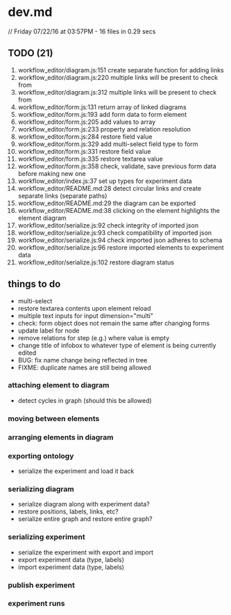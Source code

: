 # dev.md

// Friday 07/22/16 at 03:57PM - 16 files in 0.29 secs

## TODO (21)
1. workflow_editor/diagram.js:151     create separate function for adding links
2. workflow_editor/diagram.js:220     multiple links will be present to check from
3. workflow_editor/diagram.js:312     multiple links will be present to check from
4. workflow_editor/form.js:131        return array of linked diagrams
5. workflow_editor/form.js:193        add form data to form element
6. workflow_editor/form.js:205        add values to array
7. workflow_editor/form.js:233        property and relation resolution
8. workflow_editor/form.js:284        restore field value
9. workflow_editor/form.js:329        add multi-select field type to form
10. workflow_editor/form.js:331       restore field value
11. workflow_editor/form.js:335       restore textarea value
12. workflow_editor/form.js:358       check, validate, save previous form data before making new one
13. workflow_editor/index.js:37       set up types for experiment data
14. workflow_editor/README.md:28      detect circular links and create separate links (separate paths)
15. workflow_editor/README.md:29      the diagram can be exported
16. workflow_editor/README.md:38      clicking on the element highlights the element diagram
17. workflow_editor/serialize.js:92   check integrity of imported json
18. workflow_editor/serialize.js:93   check compatibility of imported json
19. workflow_editor/serialize.js:94   check imported json adheres to schema
20. workflow_editor/serialize.js:96   restore imported elements to experiment data
21. workflow_editor/serialize.js:102  restore diagram status


## things to do
 
 - multi-select
 - restore textarea contents upon element reload
 - multiple text inputs for input dimension="multi"
 - check: form object does not remain the same after changing forms
 - update label for node
 - remove relations for step (e.g.) where value is empty
 - change title of infobox to whatever type of element is being currently edited
 - BUG: fix name change being reflected in tree
 - FIXME: duplicate names are still being allowed

### attaching element to diagram
 - detect cycles in graph (should this be allowed)

### moving between elements
### arranging elements in diagram
### exporting ontology
 - serialize the experiment and load it back

### serializing diagram
 - serialize diagram along with experiment data?
 - restore positions, labels, links, etc?
 - serialize entire graph and restore entire graph?

### serializing experiment
 - serialize the experiment with export and import
 - export experiment data (type, labels)
 - import experiment data (type, labels)

### publish experiment
### experiment runs

